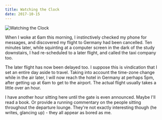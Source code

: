 ```yaml
---
title: Watching the Clock
date: 2017-10-15
---
```


![Watching the Clock](https://source.unsplash.com/03UCoidYvXw/1600x900)

When I woke at 6am this morning, I instinctively checked my phone for messages, and discovered my flight to Germany had been cancelled. Ten minutes later, while squinting at a computer screen in the dark of the study downstairs, I had re-scheduled to a later flight, and called the taxi company too.

The later flight has now been delayed too. I suppose this is vindication that I set an entire day aside to travel. Taking into account the time-zone change while in the air later, I will now reach the hotel in Germany at perhaps 5pm, after getting up at 6am to get to the airport. The actual flight usually takes a little over an hour.

I have another hour sitting here until the gate is even announced. Maybe I'll read a book. Or provide a running commentary on the people sitting throughout the departure lounge. They're not exactly interesting though (he writes, glancing up) - they all appear as bored as me.